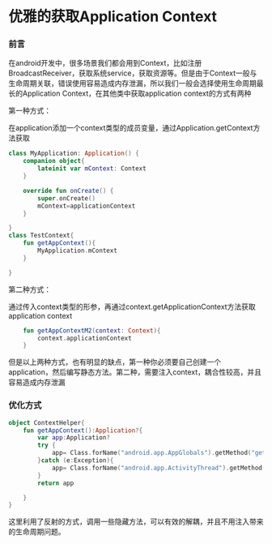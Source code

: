# 优雅的获取Application Context

### 前言

在android开发中，很多场景我们都会用到Context，比如注册BroadcastReceiver，获取系统service，获取资源等。但是由于Context一般与生命周期关联，错误使用容易造成内存泄漏，所以我们一般会选择使用生命周期最长的Application Context，在其他类中获取application context的方式有两种

第一种方式：

在application添加一个context类型的成员变量，通过Application.getContext方法获取

```kotlin
class MyApplication: Application() {
    companion object{
        lateinit var mContext: Context
    }

    override fun onCreate() {
        super.onCreate()
        mContext=applicationContext
    }

}
class TestContext{
    fun getAppContext(){
        MyApplication.mContext
    }

}
```

第二种方式：

通过传入context类型的形参，再通过context.getApplicationContext方法获取application context

``` kotlin
    fun getAppContextM2(context: Context){
        context.applicationContext
    }
```

但是以上两种方式，也有明显的缺点，第一种你必须要自己创建一个application，然后编写静态方法。第二种，需要注入context，耦合性较高，并且容易造成内存泄漏



### 优化方式

```kotlin
object ContextHelper{
    fun getAppContext():Application?{
        var app:Application?
        try {
            app= Class.forName("android.app.AppGlobals").getMethod("getInitialApplication").invoke(null) as Application
        }catch (e:Exception){
            app= Class.forName("android.app.ActivityThread").getMethod("currentApplication").invoke(null) as Application
        }
        return app

    }
}
```

这里利用了反射的方式，调用一些隐藏方法，可以有效的解耦，并且不用注入带来的生命周期问题。